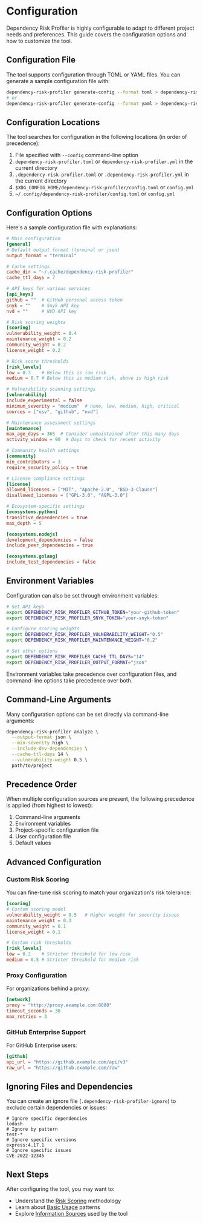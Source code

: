 # Configuration

Dependency Risk Profiler is highly configurable to adapt to different project needs and preferences. This guide covers the configuration options and how to customize the tool.

## Configuration File

The tool supports configuration through TOML or YAML files. You can generate a sample configuration file with:

```bash
dependency-risk-profiler generate-config --format toml > dependency-risk-profiler.toml
# or
dependency-risk-profiler generate-config --format yaml > dependency-risk-profiler.yml
```

## Configuration Locations

The tool searches for configuration in the following locations (in order of precedence):

1. File specified with `--config` command-line option
2. `dependency-risk-profiler.toml` or `dependency-risk-profiler.yml` in the current directory
3. `.dependency-risk-profiler.toml` or `.dependency-risk-profiler.yml` in the current directory
4. `$XDG_CONFIG_HOME/dependency-risk-profiler/config.toml` or `config.yml`
5. `~/.config/dependency-risk-profiler/config.toml` or `config.yml`

## Configuration Options

Here's a sample configuration file with explanations:

```toml
# Main configuration
[general]
# Default output format (terminal or json)
output_format = "terminal"

# Cache settings
cache_dir = "~/.cache/dependency-risk-profiler"
cache_ttl_days = 7

# API keys for various services
[api_keys]
github = ""  # GitHub personal access token
snyk = ""    # Snyk API key
nvd = ""     # NVD API key

# Risk scoring weights
[scoring]
vulnerability_weight = 0.4
maintenance_weight = 0.2
community_weight = 0.2
license_weight = 0.2

# Risk score thresholds
[risk_levels]
low = 0.3    # Below this is low risk
medium = 0.7 # Below this is medium risk, above is high risk

# Vulnerability scanning settings
[vulnerability]
include_experimental = false
minimum_severity = "medium"  # none, low, medium, high, critical
sources = ["osv", "github", "nvd"]

# Maintenance assessment settings
[maintenance]
max_age_days = 365  # Consider unmaintained after this many days
activity_window = 90  # Days to check for recent activity

# Community health settings
[community]
min_contributors = 3
require_security_policy = true

# License compliance settings
[license]
allowed_licenses = ["MIT", "Apache-2.0", "BSD-3-Clause"]
disallowed_licenses = ["GPL-3.0", "AGPL-3.0"]

# Ecosystem-specific settings
[ecosystems.python]
transitive_dependencies = true
max_depth = 5

[ecosystems.nodejs]
development_dependencies = false
include_peer_dependencies = true

[ecosystems.golang]
include_test_dependencies = false
```

## Environment Variables

Configuration can also be set through environment variables:

```bash
# Set API keys
export DEPENDENCY_RISK_PROFILER_GITHUB_TOKEN="your-github-token"
export DEPENDENCY_RISK_PROFILER_SNYK_TOKEN="your-snyk-token"

# Configure scoring weights
export DEPENDENCY_RISK_PROFILER_VULNERABILITY_WEIGHT="0.5"
export DEPENDENCY_RISK_PROFILER_MAINTENANCE_WEIGHT="0.2"

# Set other options
export DEPENDENCY_RISK_PROFILER_CACHE_TTL_DAYS="14"
export DEPENDENCY_RISK_PROFILER_OUTPUT_FORMAT="json"
```

Environment variables take precedence over configuration files, and command-line options take precedence over both.

## Command-Line Arguments

Many configuration options can be set directly via command-line arguments:

```bash
dependency-risk-profiler analyze \
  --output-format json \
  --min-severity high \
  --include-dev-dependencies \
  --cache-ttl-days 14 \
  --vulnerability-weight 0.5 \
  path/to/project
```

## Precedence Order

When multiple configuration sources are present, the following precedence is applied (from highest to lowest):

1. Command-line arguments
2. Environment variables
3. Project-specific configuration file
4. User configuration file
5. Default values

## Advanced Configuration

### Custom Risk Scoring

You can fine-tune risk scoring to match your organization's risk tolerance:

```toml
[scoring]
# Custom scoring model
vulnerability_weight = 0.5   # Higher weight for security issues
maintenance_weight = 0.3    
community_weight = 0.1
license_weight = 0.1

# Custom risk thresholds
[risk_levels]
low = 0.2    # Stricter threshold for low risk
medium = 0.5 # Stricter threshold for medium risk
```

### Proxy Configuration

For organizations behind a proxy:

```toml
[network]
proxy = "http://proxy.example.com:8080"
timeout_seconds = 30
max_retries = 3
```

### GitHub Enterprise Support

For GitHub Enterprise users:

```toml
[github]
api_url = "https://github.example.com/api/v3"
raw_url = "https://github.example.com/raw"
```

## Ignoring Files and Dependencies

You can create an ignore file (`.dependency-risk-profiler-ignore`) to exclude certain dependencies or issues:

```
# Ignore specific dependencies
lodash
# Ignore by pattern
test-*
# Ignore specific versions
express:4.17.1
# Ignore specific issues
CVE-2022-12345
```

## Next Steps

After configuring the tool, you may want to:

- Understand the [Risk Scoring](SCORING.md) methodology
- Learn about [Basic Usage](basic-usage.md) patterns
- Explore [Information Sources](INFORMATION_SOURCES.md) used by the tool